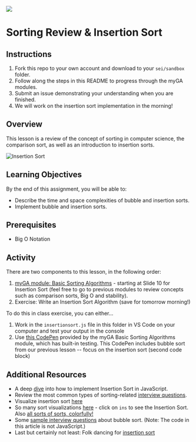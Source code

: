 ![](https://ga-dash.s3.amazonaws.com/production/assets/logo-9f88ae6c9c3871690e33280fcf557f33.png)

# Sorting Review & Insertion Sort

## Instructions 

1. Fork this repo to your own account and download to your `sei/sandbox` folder.
1. Follow along the steps in this README to progress through the myGA modules.
1. Submit an issue demonstrating your understanding when you are finished.
1. We will work on the insertion sort implementation in the morning! 

## Overview

This lesson is a review of the concept of sorting in computer science, the comparison sort, as well as an introduction to insertion sorts. 

![Insertion Sort](https://ga-instruction.s3.amazonaws.com/assets/tech/computer-science/basic-sorts/insertion-sort.gif)

## Learning Objectives

By the end of this assignment, you will be able to:

- Describe the time and space complexities of bubble and insertion sorts.
- Implement bubble and insertion sorts.

## Prerequisites

- Big O Notation

## Activity 

There are two components to this lesson, in the following order:

1. [myGA module: Basic Sorting Algorithms](https://my.generalassemb.ly/activities/778) - starting at Slide 10 for Insertion Sort (feel free to go to previous modules to review concepts such as comparison sorts, Big O and stability). 
1. Exercise: Write an Insertion Sort Algorithm (save for tomorrow morning!)

To do this in class exercise, you can either...

1. Work in the `insertionsort.js` file in this folder in VS Code on your computer and test your output in the console
1. Use [this CodePen](https://codepen.io/GAmarketing/pen/xMeqaN?editors=0010#0) provided by the myGA Basic Sorting Algorithms module, which has built-in testing. This CodePen includes bubble sort from our previous lesson -- focus on the insertion sort (second code block)

## Additional Resources

- A deep [dive](https://medium.com/javascript-algorithms/javascript-algorithms-insertion-sort-59b6b655373c) into how to implement Insertion Sort in JavaScript.
- Review the most common types of sorting-related
  [interview questions](https://www.techiedelight.com/sorting-interview-questions/).
- Visualize insertion sort [here](https://www.hackerearth.com/practice/algorithms/sorting/insertion-sort/visualize/)
- So many sort visualizations [here](https://visualgo.net/en/sorting) - click on `ins` to see the Insertion Sort. Also [all sorts of sorts, colorfully!](https://imgur.com/gallery/voutF#7VfpnQp)
- Some [sample interview questions](https://hoven-in.appspot.com/Home/Data-Structures/Data-Structure-Interview-Questions/interview-questions-on-bubble-sort-01.html) about bubble sort. (Note: The code in this article is not JavaScript.)
- Last but certainly not least: Folk dancing for [insertion sort](https://www.youtube.com/watch?v=ROalU379l3U)
